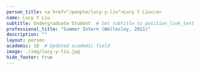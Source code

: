 ```yaml
---
person_title: <a href="/people/lucy-y-liu">Lucy Y Liu</a>
name: Lucy Y Liu
subtitle: Undergraduate Student  # Set subtitle to position_link_text
professional_title: "Summer Intern (Wellesley, 2011)"
description: ""
layout: person
academic: 10  # Updated academic field
image: ./img/lucy-y-liu.jpg
hide_footer: true
---
```

